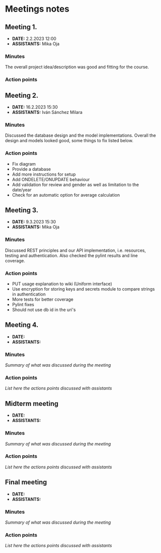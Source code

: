 # Meetings notes

## Meeting 1.
* **DATE:** 2.2.2023 12:00
* **ASSISTANTS:** Mika Oja

### Minutes
The overall project idea/description was good and fitting for the course.

### Action points




## Meeting 2.
* **DATE:** 16.2.2023 15:30
* **ASSISTANTS:** Iván Sánchez Milara

### Minutes
Discussed the database design and the model implementations. Overall the design and models looked good, some things to fix listed below.

### Action points
- Fix diagram
- Provide a database
- Add more instructions for setup
- Add ONDELETE/ONUPDATE behaviour
- Add validation for review and gender as well as limitation to the date/year
- Check for an automatic option for average calculation


## Meeting 3.
* **DATE:** 9.3.2023 15:30
* **ASSISTANTS:** Mika Oja

### Minutes
Discussed REST principles and our API implementation, i.e. resources, testing and authentication. Also checked the pylint results and line coverage.

### Action points
- PUT usage explanation to wiki (Uniform interface)
- Use encryption for storing keys and secrets module to compare strings in authentication
- More tests for better coverage
- Pylint fixes
- Should not use db id in the uri's


## Meeting 4.
* **DATE:**
* **ASSISTANTS:**

### Minutes
*Summary of what was discussed during the meeting*

### Action points
*List here the actions points discussed with assistants*




## Midterm meeting
* **DATE:**
* **ASSISTANTS:**

### Minutes
*Summary of what was discussed during the meeting*

### Action points
*List here the actions points discussed with assistants*




## Final meeting
* **DATE:**
* **ASSISTANTS:**

### Minutes
*Summary of what was discussed during the meeting*

### Action points
*List here the actions points discussed with assistants*




